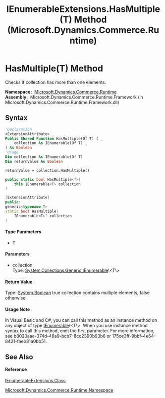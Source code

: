 ﻿---
title: IEnumerableExtensions.HasMultiple(T) Method  (Microsoft.Dynamics.Commerce.Runtime)
TOCTitle: HasMultiple(T) Method
ms:assetid: M:Microsoft.Dynamics.Commerce.Runtime.IEnumerableExtensions.HasMultiple``1(System.Collections.Generic.IEnumerable{``0})
ms:mtpsurl: https://technet.microsoft.com/en-us/library/Dn695837(v=AX.60)
ms:contentKeyID: 62207244
ms.date: 05/18/2015
mtps_version: v=AX.60
f1_keywords:
- Microsoft.Dynamics.Commerce.Runtime.IEnumerableExtensions.HasMultiple``1
dev_langs:
- CSharp
- C++
- VB
---

# HasMultiple(T) Method

Checks if collection has more than one elements.

**Namespace:**  [Microsoft.Dynamics.Commerce.Runtime](microsoft-dynamics-commerce-runtime-namespace.md)  
**Assembly:**  Microsoft.Dynamics.Commerce.Runtime.Framework (in Microsoft.Dynamics.Commerce.Runtime.Framework.dll)

## Syntax

``` vb
'Declaration
<ExtensionAttribute> _
Public Shared Function HasMultiple(Of T) ( _
    collection As IEnumerable(Of T) _
) As Boolean
'Usage
Dim collection As IEnumerable(Of T)
Dim returnValue As Boolean

returnValue = collection.HasMultiple()
```

``` csharp
public static bool HasMultiple<T>(
    this IEnumerable<T> collection
)
```

``` c++
[ExtensionAttribute]
public:
generic<typename T>
static bool HasMultiple(
    IEnumerable<T>^ collection
)
```

#### Type Parameters

  - T

#### Parameters

  - collection  
    Type: [System.Collections.Generic.IEnumerable](https://technet.microsoft.com/en-us/library/9eekhta0\(v=ax.60\))\<T\>  

#### Return Value

Type: [System.Boolean](https://technet.microsoft.com/en-us/library/a28wyd50\(v=ax.60\))  
true collection contains multiple elements, false otherwise.  

#### Usage Note

In Visual Basic and C\#, you can call this method as an instance method on any object of type [IEnumerable](https://technet.microsoft.com/en-us/library/9eekhta0\(v=ax.60\))\<T\>. When you use instance method syntax to call this method, omit the first parameter. For more information, see b8020aae-374d-46a9-bcb7-8cc2390b93b6 or 175ce3ff-9bbf-4e64-8421-faeb81a0bb51.

## See Also

#### Reference

[IEnumerableExtensions Class](ienumerableextensions-class-microsoft-dynamics-commerce-runtime.md)

[Microsoft.Dynamics.Commerce.Runtime Namespace](microsoft-dynamics-commerce-runtime-namespace.md)

